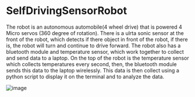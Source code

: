 # SelfDrivingSensorRobot

The robot is an autonomous automobile(4 wheel drive) that is powered 4 Micro servos (360 degree of rotation). There is a ulrta sonic sensor at the front of the robot, which detects if there object in front of the robot, if there is, the robot will turn and continue to drive forward. The robot also has a bluetooth module and temperature sensor, which work together to collect and send data to a laptop. On the top of the robot is the temperature sensor which collects temperatures every second, then, the bluetooth module sends this data to the laptop wirelessly. This data is then collect using a python script to display it on the terminal and to analyze the data. 

![image](https://github.com/ThePathOfLeastResistance/SelfDrivingSensorRobot/assets/127159112/e7ccbd2f-d86b-4053-9b20-cb6e953d718f)

